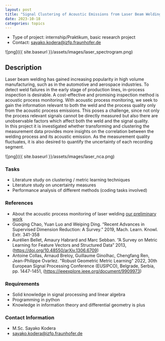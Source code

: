 ```yaml
---
layout: post
title: "Signal Clustering of Acoustic Emissions from Laser Beam Welding"
date: 2023-10-18
categories: topics
---
```


- Type of project: internship/Praktikum, basic research project
- Contact: sayako.kodera@izfp.fraunhofer.de


![png]({{ site.baseurl }}/assets/images/laser_spectrogram.png)

## Description
Laser beam welding has gained increasing popularity in high volume manufacturing, such as in the automotive and aerospace industries. To detect weld failures in the early stage of production lines, in-process inspection is desirable. A cost-effective and promising inspection method is acoustic process monitoring. With acoustic process monitoring, we seek to gain the information relevant to both the weld and the process quality only from the acoustic process emissions. This poses a challenge, since not only the process relevant signals cannot be directly measured but also there are unobservable factors which affect both the weld and the signal quality.  
In this project it is investigated whether transforming and clustering the measurement data provides more insights on the correlation between the welding process and its acoustic emission. As the measurement quality fluctuates, it is also desired to quantify the uncertainty of each recording segment.

![png]({{ site.baseurl }}/assets/images/laser_nca.png)

### Tasks
* Literature study on clustering / metric learning techniques
* Literature study on uncertainty measures 
* Performance analysis of different methods (coding tasks involved) 

### References
* About the acoustic process monitoring of laser welding [our preliminary work](https://www.mdpi.com/2076-3417/13/18/10548)
* Guoqing Chao, Yuan Luo and Weiping Ding. “Recent Advances in Supervised Dimension Reduction: A Survey.” 2019, Mach. Learn. Knowl. Extr. 341-358
* Aurélien Bellet, Amaury Habrard and Marc Sebban. “A Survey on Metric Learning for Feature Vectors and Structured Data” 2013, (https://doi.org/10.48550/arXiv.1306.6709)
* Antoine Collas, Arnaud Breloy, Guillaume Ginolhac, Chengfang Ren, Jean-Philippe Ovarlez. "Robust Geometric Metric Learning" 2022, 30th European Signal Processing Conference (EUSIPCO), Belgrade, Serbia, pp. 1447-1451, (https://ieeexplore.ieee.org/document/9909973)

### Requirements
* Solid knowledge in signal processing and linear algebra
* Programming in python
* Knowledge in information theory and differential geometry is plus

### Contact Information
- M.Sc. Sayako Kodera
- sayako.kodera@izfp.fraunhofer.de